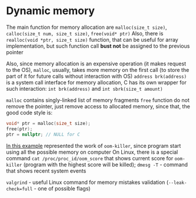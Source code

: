 # Dynamic memory

The main function for memory allocation are `malloc(size_t size)`, `calloc(size_t num, size_t size)`, `free(void* ptr)`
Also, there is `realloc(void *ptr, size_t size)` function, that can be useful for array
implementation, but such function call **bust not** be assigned to the previous pointer

Also, since memory allocation is an expensive operation (it makes request to the OS), `malloc`,
usually, takes more memory on the first call (to store the part of it for future calls without
interaction with OS)
`address brk(address)` is a system call interface for memory allocation, C has its own wrapper for such
interaction: `int brk(address)` and `int sbrk(size_t amount)`

`malloc` contains singly-linked list of memory fragments
`free` function do not remove the pointer, just remove access to allocated memory, since that, the
good code style is:

```cpp
void* ptr = malloc(size_t size);
free(ptr);
ptr = nullptr; // NULL for C
```

[In this example](./malloc_zero.c) represented the work of `oom-killer`, since program start using
all the possible memory on computer
On Linux, there is a special command `cat /proc/proc_id/oom_score` that shows current score for
`oom-killer` (program with the highest score will be killed); `dmesg -T` - command that shows recent
system events

`valgrind` - useful Linux command for memory mistakes validation (`--leak-check=full` - one of
possible flags)
